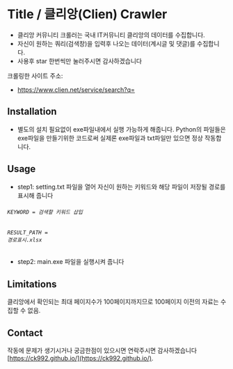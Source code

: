 # Title / 클리앙(Clien) Crawler
* 클리앙 커뮤니티 크롤러는 국내 IT커뮤니티 클리앙의 데이터를 수집합니다.
* 자신이 원하는 쿼리(검색창)을 입력후 나오는 데이터(계시글 및 댓글)를 수집합니다.
* 사용후 star 한번씩만 눌러주시면 감사하겠습니다

크롤링한 사이트 주소:
* <https://www.clien.net/service/search?q=>

## Installation
* 별도의 설치 필요없이 exe파일내에서 실행 가능하게 해줍니다. Python의 파일들은 exe파일을 만들기위한 코드로써 실제론 exe파일과 txt파일만 있으면 정상 작동합니다.

## Usage
* step1: setting.txt 파일을 열어 자신이 원하는 키워드와 해당 파일이 저장될 경로를 표시해 줍니다
###### <code>KEYWORD = 검색할 키워드 삽입 </code>
###### <code>RESULT_PATH = 경로표시.xlsx</code>

* step2: main.exe 파일을 실행시켜 줍니다

## Limitations
클리앙에서 확인되는 최대 페이지수가 100페이지까지므로 100페이지 이전의 자료는 수집할 수 없음.

## Contact
작동에 문제가 생기시거나 궁금한점이 있으시면 연락주시면 감사하겠습니다 [https://ck992.github.io/](https://ck992.github.io/).
